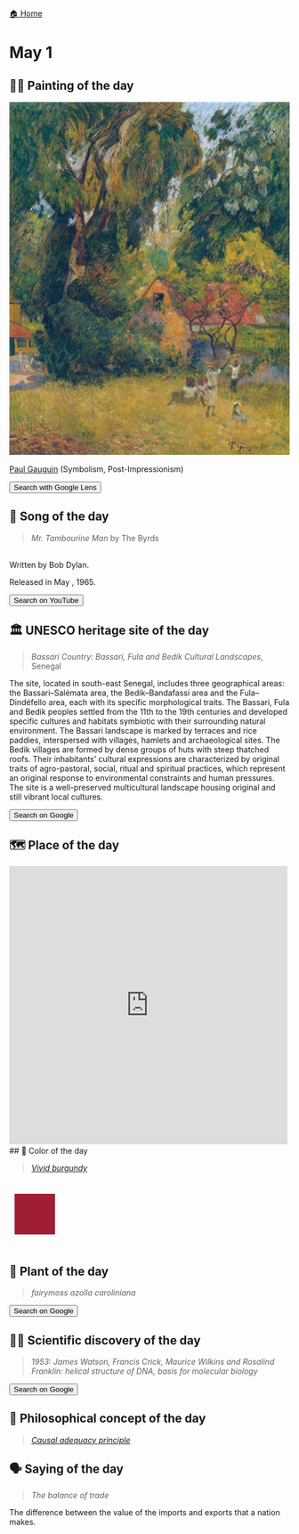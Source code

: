 
[🏠 Home](../../index.md)

# May 1

## 🧑‍🎨 Painting of the day

<img width="600" src="../img/Paul_Gauguin_8.jpg">

[Paul Gauguin](http://en.wikipedia.org/wiki/Paul_Gauguin) (Symbolism, Post-Impressionism)

<button class="btn btn-success"
onclick=" window.open('https://lens.google.com/uploadbyurl?url=https://iretes.github.io/one-a-day/data/img/Paul_Gauguin_8.jpg','_blank')">
Search with Google Lens
</button>

## 🎼 Song of the day

> *Mr. Tambourine Man*
by The Byrds

<br />Written by Bob Dylan.

Released in May , 1965.

<button class="btn btn-success"
onclick=" window.open('http://www.youtube.com/search?q=Mr. Tambourine Man by The Byrds','_blank')">
Search on YouTube
</button>

## 🏛️ UNESCO heritage site of the day

> *Bassari Country: Bassari, Fula and Bedik Cultural Landscapes*, Senegal

<p>The site, located in south-east Senegal, includes three geographical areas: the Bassari–Salémata area, the Bedik–Bandafassi area and the Fula–Dindéfello area, each with its specific morphological traits. The Bassari, Fula and Bedik peoples settled from the 11th to the 19th centuries and developed specific cultures and habitats symbiotic with their surrounding natural environment. The Bassari landscape is marked by terraces and rice paddies, interspersed with villages, hamlets and archaeological sites. The Bedik villages are formed by dense groups of huts with steep thatched roofs. Their inhabitants’ cultural expressions are characterized by original traits of agro-pastoral, social, ritual and spiritual practices, which represent an original response to environmental constraints and human pressures. The site is a well-preserved multicultural landscape housing original and still vibrant local cultures.</p>

<button class="btn btn-success"
onclick=" window.open('http://www.google.com/search?q=Bassari Country: Bassari, Fula and Bedik Cultural Landscapes','_blank')">
Search on Google
</button>

## 🗺️ Place of the day

<iframe
src="https://www.mapcrunch.com"
name="mapcrunch"
width="500"
height="500"
allowTransparency="true"
scrolling="no"
frameborder="0"
>
</iframe>
## 🎨 Color of the day

> *[Vivid burgundy](https://en.wikipedia.org/wiki/Burgundy_(color)#Vivid_burgundy)*

<div style="color:#9F1D35; font-size: 100px;">&#9632;</div>

## 🌿 Plant of the day

> *fairymoss azolla caroliniana*

<button class="btn btn-success"
onclick=" window.open('http://www.google.com/search?q=fairymoss azolla caroliniana','_blank')">
Search on Google
</button>

## 🧑‍🔬 Scientific discovery of the day

> *1953: James Watson, Francis Crick, Maurice Wilkins and Rosalind Franklin: helical structure of DNA, basis for molecular biology*

<button class="btn btn-success"
onclick=" window.open('http://www.google.com/search?q=1953: James Watson, Francis Crick, Maurice Wilkins and Rosalind Franklin: helical structure of DNA, basis for molecular biology','_blank')">
Search on Google
</button>

## 💭 Philosophical concept of the day

> *[Causal adequacy principle](https://en.wikipedia.org/wiki/Causal_adequacy_principle)*

## 🗣️ Saying of the day

> *The balance of trade*

The
difference between the value of the imports and exports that a nation makes.
